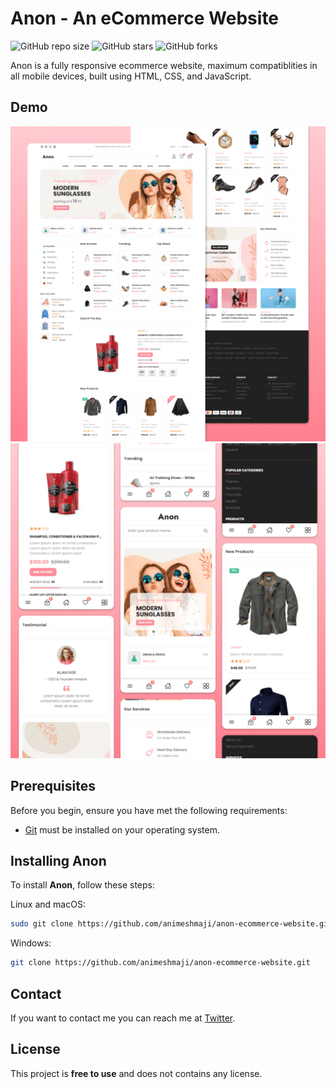 # Anon - An eCommerce Website

![GitHub repo size](https://img.shields.io/github/repo-size/animeshmaji/anon-ecommerce-website)
![GitHub stars](https://img.shields.io/github/stars/animeshmaji/anon-ecommerce-website?style=social)
![GitHub forks](https://img.shields.io/github/forks/animeshmaji/anon-ecommerce-website?style=social)


Anon is a fully responsive ecommerce website, maximum compatiblities in all mobile devices, built using HTML, CSS, and JavaScript.

## Demo

![Anon Desktop Demo](./website-demo-image/desktop.png "Desktop Demo")
![Anon Mobile Demo](./website-demo-image/mobile.png "Mobile Demo")

## Prerequisites

Before you begin, ensure you have met the following requirements:

* [Git](https://git-scm.com/downloads "Download Git") must be installed on your operating system.

## Installing Anon

To install **Anon**, follow these steps:

Linux and macOS:

```bash
sudo git clone https://github.com/animeshmaji/anon-ecommerce-website.git
```

Windows:

```bash
git clone https://github.com/animeshmaji/anon-ecommerce-website.git
```

## Contact

If you want to contact me you can reach me at [Twitter](https://x.com/AnimeshMajii/).

## License

This project is **free to use** and does not contains any license.
